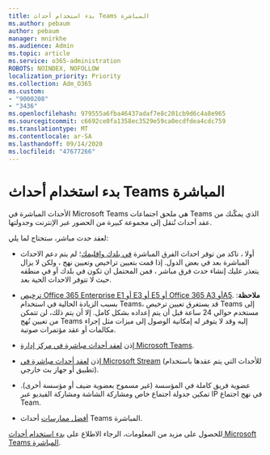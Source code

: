 ```yaml
---
title: بدء استخدام أحداث Teams المباشرة
ms.author: pebaum
author: pebaum
manager: mnirkhe
ms.audience: Admin
ms.topic: article
ms.service: o365-administration
ROBOTS: NOINDEX, NOFOLLOW
localization_priority: Priority
ms.collection: Adm_O365
ms.custom:
- "9000208"
- "3436"
ms.openlocfilehash: 979555a6fba46437adaf7e8c201cb9d6c4a8e965
ms.sourcegitcommit: c6692ce0fa1358ec3529e59ca0ecdfdea4cdc759
ms.translationtype: MT
ms.contentlocale: ar-SA
ms.lasthandoff: 09/14/2020
ms.locfileid: "47677266"
---
```

# <a name="getting-started-with-teams-live-events"></a>بدء استخدام أحداث Teams المباشرة

الأحداث المباشرة في Microsoft Teams هي ملحق اجتماعات Teams الذي يمكّنك من عقد أحداث تُنقل إلى مجموعة كبيرة من الحضور عبر الإنترنت وجدولتها.

لعقد حدث مباشر، ستحتاج لما يلي:

- أولا ، تاكد من توفر احداث الفرق المباشرة [في بلدك وإقليمك](https://docs.microsoft.com/microsoftteams/teams-live-events/plan-for-teams-live-events#regional-availability)؛ لم يتم دعم الاحداث المباشرة بعد في بعض الدول.  إذا قمت بتعيين تراخيص وتعيين نهج ، ولكن لا يزال يتعذر عليك إنشاء حدث فرق مباشر ، فمن المحتمل ان تكون في بلدك أو في منطقه حيث لا تتوفر الاحداث الحية بعد.

- [ترخيص Office 365 Enterprise E1 أو E3 أو E5 أو Office 365 A3 أوA5](https://docs.microsoft.com/microsoftteams/teams-live-events/set-up-for-teams-live-events#step-2-get-and-assign-licenses). **ملاحظة**: بسبب الزيادة الحالية في استخدام Teams، قد يستغرق تعيين ترخيص Teams إلى مستخدم حوالي 24 ساعة قبل أن يتم إعداده بشكل كامل. إلا أن يتم ذلك، لن تتمكن من تعيين نُهج Teams إليه وقد لا يتوفر له إمكانية الوصول إلى ميزات مثل إجراء مكالمات أو عقد مؤتمرات صوتية.

- إذن [لعقد أحداث مباشرة في مركز إدارة Microsoft Teams](https://docs.microsoft.com/microsoftteams/teams-live-events/set-up-for-teams-live-events#create-or-edit-a-live-events-policy).

- إذن [لعقد أحداث مباشرة في Microsoft Stream](https://docs.microsoft.com/microsoftteams/teams-live-events/what-are-teams-live-events) (للأحداث التي يتم عقدها باستخدام تطبيق أو جهاز بث خارجي).

- عضوية فريق كاملة في المؤسسة (غير مسموح بعضوية ضيف أو مؤسسة أخرى).
تمكين جدولة اجتماع خاص ومشاركة الشاشة ومشاركة الفيديو عبر IP في نهج اجتماع Team.

- [أفضل ممارسات](https://support.office.com/article/Best-practices-for-producing-a-Teams-live-event-e500370e-4dd1-4187-8b48-af10ef02cf42) أحداث Teams المباشرة.

للحصول على مزيد من المعلومات، الرجاء الاطلاع على [بدء استخدام أحداث Microsoft Teams المباشرة](https://support.office.com/article/get-started-with-microsoft-teams-live-events-d077fec2-a058-483e-9ab5-1494afda578a).